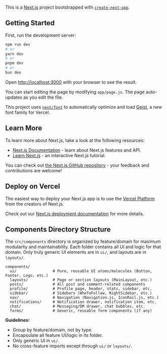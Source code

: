 This is a [Next.js](https://nextjs.org) project bootstrapped with [`create-next-app`](https://github.com/vercel/next.js/tree/canary/packages/create-next-app).

## Getting Started

First, run the development server:

```bash
npm run dev
# or
yarn dev
# or
pnpm dev
# or
bun dev
```

Open [http://localhost:3000](http://localhost:3000) with your browser to see the result.

You can start editing the page by modifying `app/page.js`. The page auto-updates as you edit the file.

This project uses [`next/font`](https://nextjs.org/docs/app/building-your-application/optimizing/fonts) to automatically optimize and load [Geist](https://vercel.com/font), a new font family for Vercel.

## Learn More

To learn more about Next.js, take a look at the following resources:

- [Next.js Documentation](https://nextjs.org/docs) - learn about Next.js features and API.
- [Learn Next.js](https://nextjs.org/learn) - an interactive Next.js tutorial.

You can check out [the Next.js GitHub repository](https://github.com/vercel/next.js) - your feedback and contributions are welcome!

## Deploy on Vercel

The easiest way to deploy your Next.js app is to use the [Vercel Platform](https://vercel.com/new?utm_medium=default-template&filter=next.js&utm_source=create-next-app&utm_campaign=create-next-app-readme) from the creators of Next.js.

Check out our [Next.js deployment documentation](https://nextjs.org/docs/app/building-your-application/deploying) for more details.

## Components Directory Structure

The `src/components` directory is organized by feature/domain for maximum modularity and maintainability. Each folder contains all UI and logic for that domain. Only truly generic UI elements are in `ui/`, and layouts are in `layouts/`.

```
components/
  ui/                # Pure, reusable UI atoms/molecules (Button, Footer, Logo, etc.)
  layouts/           # Page or section layouts (MainLayout, etc.)
  posts/             # All post and comment-related components
  profile/           # Profile page, header, stats, sidebar, etc.
  sidebar/           # Sidebars (WhoToFollow, RightSidebar, etc.)
  nav/               # Navigation (Navigation.js, IconRail.js, etc.)
  notifications/     # Notification drawer, notification item, etc.
  chat/              # Messaging/DM drawer, chat bubbles, etc.
  forms/             # Generic, reusable form components (if any)
```

**Guidelines:**
- Group by feature/domain, not by type.
- Encapsulate all feature UI/logic in its folder.
- Only generic UI in `ui/`.
- No cross-feature imports except through `ui/` or `layouts/`.
